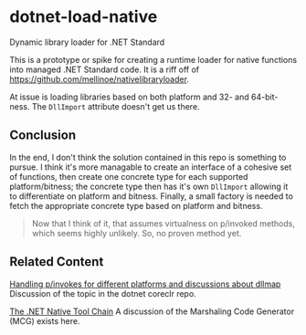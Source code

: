# dotnet-load-native
Dynamic library loader for .NET Standard

This is a prototype or spike for creating a runtime loader for native functions into managed .NET Standard code.
It is a riff off of https://github.com/mellinoe/nativelibraryloader.

At issue is loading libraries based on both platform and 32- and 64-bit-ness. The `DllImport` attribute doesn't get us there.

## Conclusion

In the end, I don't think the solution contained in this repo is something to pursue. I think it's more managable to create an interface of a cohesive set of functions, then create one concrete type for each supported platform/bitness; the concrete type then has it's own `DllImport` allowing it to differentiate on platform and bitness. Finally, a small factory is needed to fetch the appropriate concrete type based on platform and bitness.

> Now that I think of it, that assumes virtualness on p/invoked methods, which seems highly unlikely. So, no proven method yet.

## Related Content

[Handling p/invokes for different platforms and discussions about dllmap](https://github.com/dotnet/coreclr/issues/930)
Discussion of the topic in the dotnet coreclr repo.

[The .NET Native Tool Chain](https://blogs.msdn.microsoft.com/dotnet/2014/05/09/the-net-native-tool-chain/)
A discussion of the Marshaling Code Generator (MCG) exists here.
